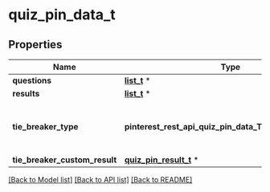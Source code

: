 # quiz_pin_data_t

## Properties
Name | Type | Description | Notes
------------ | ------------- | ------------- | -------------
**questions** | [**list_t**](quiz_pin_question.md) \* |  | [optional] 
**results** | [**list_t**](quiz_pin_result.md) \* |  | [optional] 
**tie_breaker_type** | **pinterest_rest_api_quiz_pin_data_TIEBREAKERTYPE_e** | Quiz ad tie breaker type, default is RANDOM | [optional] 
**tie_breaker_custom_result** | [**quiz_pin_result_t**](quiz_pin_result.md) \* |  | [optional] 

[[Back to Model list]](../README.md#documentation-for-models) [[Back to API list]](../README.md#documentation-for-api-endpoints) [[Back to README]](../README.md)


